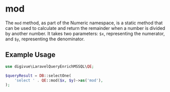 # mod

The `mod` method, as part of the Numeric namespace, is a static method that can be used to calculate and return the
remainder when a number is divided by another number. It takes two parameters: `$x`, representing the numerator,
and `$y`, representing the denominator.

## Example Usage

```php
use digivue\LaravelQueryEnrichMSSQL\QE;

$queryResult = DB::selectOne(
    'select ' . QE::mod($x, $y)->as('mod'),
);
```